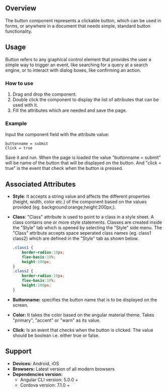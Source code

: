 ## Overview 
The button component represents a clickable button, which can be used in forms, or anywhere in a document that needs simple, standard button functionality.

## Usage
Button refers to any graphical control element that provides the user a simple way to trigger an event, like searching for a query at a search engine, or to interact with dialog boxes, like confirming an action.

### How to use   
1. Drag and drop the component. 
2. Double click the component to display the list of attributes that can be used with it.
3. Fill the attributes which are needed and save the page.

### Example 
Input the component field with the attribute value:
``` 
buttonname = submit
Click = true
```
Save it and run.
When the page is loaded the value "buttonname = submit" will be name of the button that will be displayed on the button. And "click = true" is the event that check when the button is pressed.

## Associated Attributes
- **Style**: It accepts a string value and affects the different properties (height, width, color etc.) of the component based on the values provided (eg. background:orange;height:200px;).

- **Class**: "Class" attribute is used to point to a class in a style sheet. A class contains one or more style statements. Classes are created inside the "Style" tab which is opened by selecting the "Style" side menu. The "Class" attribute accepts space seperated class names (eg. class1 class2) which are defined in the "Style" tab as shown below.
    ```css
    .class1 {
        border-radius:10px;
        flex-basis:10%;
        height:100px;
    }
    .class2 {
        border-radius:10px;
        flex-basis:10%;
        height:100px;
    }
    
    ```
- **Buttonname:** specifies the button name that is to be displayed on the screen.
- **Color:** It takes the color based on the angular material theme. Takes "primary", "accent" or "warn" as its value.
- **Click:** Is an event that checks when the button is clicked. The value should be boolean i.e. either true or false.

## Support
- **Devices:** Android, iOS
- **Browsers:**  Latest version of all modern browsers
- **Dependencies version:** 
    - Angular CLI version: 5.0.0 + 
    - Cordova version: 7.1.0 +

